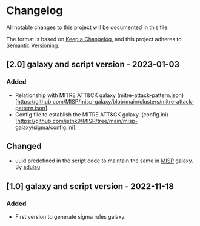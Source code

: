 # Changelog
All notable changes to this project will be documented in this file.

The format is based on [Keep a Changelog](https://keepachangelog.com/en/1.0.0/),
and this project adheres to [Semantic Versioning](https://semver.org/spec/v2.0.0.html).

## [2.0] galaxy and script version - 2023-01-03
### Added
- Relationship with MITRE ATT&CK galaxy (mitre-attack-pattern.json)[https://github.com/MISP/misp-galaxy/blob/main/clusters/mitre-attack-pattern.json].
- Config file to establish the MITRE ATT&CK galaxy. (config.ini)[https://github.com/jstnk9/MISP/tree/main/misp-galaxy/sigma/config.ini].

## Changed
- uuid predefined in the script code to maintain the same in [MISP](https://github.com/MISP/misp-galaxy/blob/main/clusters/sigma-rules.json) galaxy. By [adulau](https://github.com/adulau)

## [1.0] galaxy and script version - 2022-11-18
### Added
- First version to generate sigma rules galaxy.